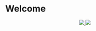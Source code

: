 # Welcome

<!-- Social Section -->

<p align="center">
  <a href="https://discordapp.com/users/%3CT%3E#0069/">
    <img src="https://img.icons8.com/material-rounded/48/000000/discord-logo.png"/>
  </a>
  <a href="https://www.linkedin.com/in/ternel-edejer-967b2b1b8">
    <img src="https://img.icons8.com/material/48/000000/linkedin--v1.png"/>
  </a>
</p>

<!-- Current Work -->

